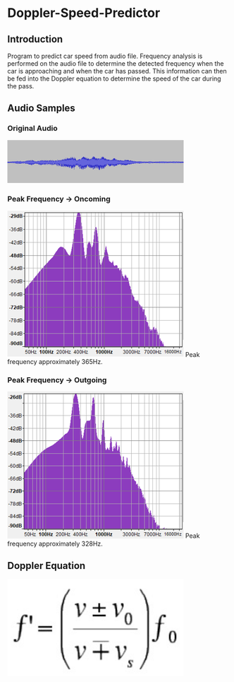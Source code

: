 # Doppler-Speed-Predictor
## Introduction
Program to predict car speed from audio file. Frequency analysis is performed on the audio file to determine the detected frequency when the car is approaching and when the car has passed. This information can then be fed into the Doppler equation to determine the speed of the car during the pass. 

## Audio Samples
### Original Audio
<img src="Images/Audio_Sample.PNG" width = 400> 

### Peak Frequency -> Oncoming
<img src="Images/Oncoming.PNG" width = 400>
Peak frequency approximately 365Hz.

### Peak Frequency -> Outgoing
<img src="Images/Outgoing.PNG" width = 400>
Peak frequency approximately 328Hz.

## Doppler Equation
<img src="Images/Doppler_Equation.PNG" width = 400>


